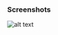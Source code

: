 ### Screenshots

![alt text](https://github.com/andreiseverin/WeaponMod-guns-backup/blob/main/wpn_rpg7/rpg7.png?raw=true)
